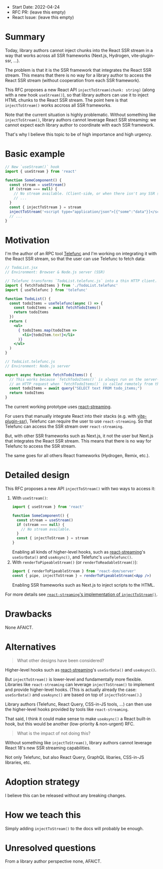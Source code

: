 - Start Date: 2022-04-24
- RFC PR: (leave this empty)
- React Issue: (leave this empty)

# Summary

Today, library authors cannot inject chunks into the React SSR stream in a way that works across all SSR frameworks (Next.js, Hydrogen, vite-plugin-ssr, ...).

The problem is that it is the SSR framework that integrates the React SSR stream. This means that there is no way for a library author to access the React SSR stream (without cooperation from each SSR framework).

This RFC proposes a new React API `injectToStream(chunk: string)` (along with a new hook `useStream()`), so that library authors can use it to inject HTML chunks to the React SSR stream. The point here is that `injectToStream()` works accross all SSR frameworks.

Note that the current situation is highly problematic. Without something like `injectToStream()`, library authors cannot leverage React SSR streaming: we cannot expect each library author to coordinate with each SSR framework.

That's why I believe this topic to be of high importance and high urgency.

# Basic example

```jsx
// New `useStream()` hook
import { useStream } from 'react'

function SomeComponent() {
  const stream = useStream()
  if (stream === null) {
    // No stream available. (Client-side, or when there isn't any SSR stream at all.)
    // ...
  }
  const { injectToStream } = stream
  injectToStream('<script type="application/json">[{"some":"data"}]</script>')
  // ...
}
```

# Motivation

I'm the author of an RPC tool [Telefunc](https://telefunc.com/) and I'm working on integrating it with the React SSR stream, so that the user can use Telefunc to fetch data:

```jsx
// TodoList.jsx
// Environment: Browser & Node.js server (SSR)

// Telefunc transforms `TodoList.telefunc.js` into a thin HTTP client.
import { fetchTodoItems } from './TodoList.telefunc'
import { useTelefunc } from 'telefunc'

function TodoList() {
  const todoItems = useTelefunc(async () => {
    const todoItems = await fetchTodoItems()
    return todoItems
  })
  return (
    <ul>
      { todoItems.map(todoItem =>
        <li>{todoItem.text}</li>
      )}
    </ul>
  )
}
```

```jsx
// TodoList.telefunc.js
// Environment: Node.js server

export async function fetchTodoItems() {
  // This works because `fetchTodoItems()` is always run on the server-side. (Telefunc makes
  // an HTTP request when `fetchTodoItems()` is called remotely from the client-side.)
  const todoItems = await query("SELECT text FROM todo_items;")
  return todoItems
}
```

The current working prototype uses [react-streaming](https://github.com/brillout/react-streaming).

For users that manually integrate React into their stacks (e.g. with [vite-plugin-ssr](https://vite-plugin-ssr.com/)), Telefunc can require the user to use `react-streaming`. So that Telefunc can access the SSR stream over `react-streaming`.

But, with other SSR frameworks such as Next.js, it not the user but Next.js that integrates the React SSR stream. This means that there is no way for Telefunc to access the SSR stream.

The same goes for all others React frameworks (Hydrogen, Remix, etc.).


# Detailed design

This RFC proposes a new API `injectToStream()` with two ways to access it:
 1. With `useStream()`:
    ```jsx
    import { useStream } from 'react'

    function SomeComponent() {
      const stream = useStream()
      if (stream === null) {
        // No stream available.
      }
      const { injectToStream } = stream
    }
    ```
    Enabling all kinds of higher-level hooks, such as [react-streaming](https://github.com/brillout/react-streaming)'s `useSsrData()` and `useAsync()`, and Telefunc's `useTelefunc()`.
 1. With `renderToPipeableStream()` (or `renderToReadableStream()`):
    ```jsx
    import { renderToPipeableStream } from 'react-dom/server'
    const { pipe, injectToStream } = renderToPipeableStream(<App />)
    ```
    Enabling SSR frameworks such as Next.js to inject scripts to the HTML.

For more details see [`react-streaming`'s implementation of `injectToStream()`](https://github.com/brillout/react-streaming/blob/e90e29690d1029050ec06f923877fdaaa1209f5d/src/renderToStream.ts).

# Drawbacks

None AFAICT.

# Alternatives

> What other designs have been considered?

Higher-level hooks such as [react-streaming](https://github.com/brillout/react-streaming)'s `useSsrData()` and `useAsync()`.

But `injectToStream()` is lower-level and fundamentally more flexible. Libraries like `react-streaming` can leverage `injectToStream()` to implement and provide higher-level hooks. (This is actually already the case: `useSsrData()` and `useAsync()` are based on top of `injectToStream()`.)

Library authors (Telefunc, React Query, CSS-in-JS tools, ...) can then use the higher-level hooks provided by tools like `react-streaming`.

That said, I think it could make sense to make `useAsync()` a React built-in hook, but this would be another (low-priority & non-urgent) RFC.

> What is the impact of not doing this?

Without something like `injectToStream()`, library authors cannot leverage React 18's new SSR streaming capabilities.

Not only Telefunc, but also React Query, GraphQL libaries, CSS-in-JS libraries, etc.

# Adoption strategy

I believe this can be released without any breaking changes.

# How we teach this

Simply adding `injectToStream()` to the docs will probably be enough.

# Unresolved questions

From a library author perspective none, AFAICT.
